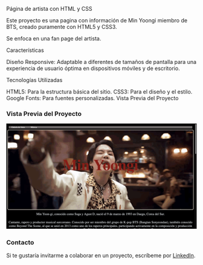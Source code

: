 Página de artista con HTML y CSS

Este proyecto es una pagina con información de Min Yoongi miembro de BTS, creado puramente con HTML5 y CSS3.

Se enfoca en una fan page del artista.

Características

Diseño Responsive: Adaptable a diferentes de tamaños de pantalla para una experiencia de usuario óptima en dispositivos móviles y de escritorio.


Tecnologías Utilizadas

HTML5: Para la estructura básica del sitio.
CSS3: Para el diseño y el estilo.
Google Fonts: Para fuentes personalizadas.
Vista Previa del Proyecto

### Vista Previa del Proyecto
![Demo](tc2jess_24/imagenes/yoongi_vistaprevia.png)

### Contacto
Si te gustaría invitarme a colaborar en un proyecto, escríbeme por [LinkedIn](https://www.linkedin.com/in/jessica-malc/).
